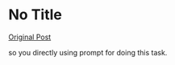 # No Title

[Original Post](https://discourse.onlinedegree.iitm.ac.in/t/164277/530)

<p>so you directly using prompt for doing this task.</p>